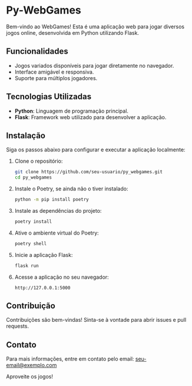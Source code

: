 # Py-WebGames

Bem-vindo ao WebGames! Esta é uma aplicação web para jogar diversos jogos online, desenvolvida em Python utilizando Flask.

## Funcionalidades

- Jogos variados disponíveis para jogar diretamente no navegador.
- Interface amigável e responsiva.
- Suporte para múltiplos jogadores.

## Tecnologias Utilizadas

- **Python**: Linguagem de programação principal.
- **Flask**: Framework web utilizado para desenvolver a aplicação.

## Instalação

Siga os passos abaixo para configurar e executar a aplicação localmente:

1. Clone o repositório:
    ```bash
    git clone https://github.com/seu-usuario/py_webgames.git
    cd py_webgames
    ```

2. Instale o Poetry, se ainda não o tiver instalado:
    ```bash
    python -m pip install poetry
    ```

3. Instale as dependências do projeto:
    ```bash
    poetry install
    ```

4. Ative o ambiente virtual do Poetry:
    ```bash
    poetry shell
    ```

5. Inicie a aplicação Flask:
    ```bash
    flask run
    ```

6. Acesse a aplicação no seu navegador:
    ```
    http://127.0.0.1:5000
    ```

## Contribuição

Contribuições são bem-vindas! Sinta-se à vontade para abrir issues e pull requests.

## Contato

Para mais informações, entre em contato pelo email: seu-email@exemplo.com

Aproveite os jogos!